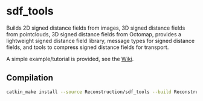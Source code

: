 # sdf_tools

Builds 2D signed distance fields from images, 3D signed distance fields from pointclouds, 3D signed distance fields from Octomap, provides a lightweight signed distance field library, message types for signed distance fields, and tools to compress signed distance fields for transport.

A simple example/tutorial is provided, see the [Wiki](https://github.com/WPI-ARC/sdf_tools/wiki).


## Compilation

```bash
catkin_make install --source Reconstruction/sdf_tools --build Reconstruction/sdf_tools/build
```
